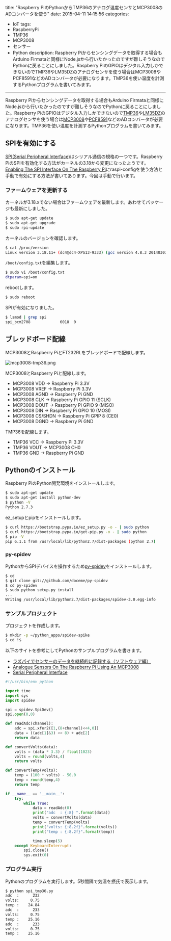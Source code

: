 title: "Raspberry PiのPythonからTMP36のアナログ温度センサとMCP3008のADコンバータを使う"
date: 2015-04-11 14:15:56
categories:
 - IoT
tags:
 - RaspberryPi
 - TMP36
 - MCP3008
 - センサー
 - Python
description: Raspberry Piからセンシングデータを取得する場合もArduino Firmataと同様にNode.jsから行いたかったのですが難しそうなのでPythonに戻ることにしました。Raspberry PiのGPIOはデジタル入力しかできないのでTMP36やLM35DZのアナログセンサを使う場合はMCP3008やPCF8591などのADコンバータが必要になります。TMP36を使い温度を計測するPythonプログラムを書いてみます。
---

Raspberry Piからセンシングデータを取得する場合もArduino Firmataと同様にNode.jsから行いたかったのですが難しそうなのでPythonに戻ることにしました。Raspberry PiのGPIOはデジタル入力しかできないので[TMP36](http://eleshop.jp/shop/g/gBB2122/)や[LM35DZ](http://eleshop.jp/shop/g/g731131/)のアナログセンサを使う場合は[MCP3008](https://www.switch-science.com/catalog/1514/)や[PCF8591](http://www.aitendo.com/product/10190)などのADコンバータが必要になります。TMP36を使い温度を計測するPythonプログラムを書いてみます。

<!-- more -->

## SPIを有効にする

[SPI(Serial Peripheral Interface)](http://ja.wikipedia.org/wiki/%E3%82%B7%E3%83%AA%E3%82%A2%E3%83%AB%E3%83%BB%E3%83%9A%E3%83%AA%E3%83%95%E3%82%A7%E3%83%A9%E3%83%AB%E3%83%BB%E3%82%A4%E3%83%B3%E3%82%BF%E3%83%95%E3%82%A7%E3%83%BC%E3%82%B9)はシリアル通信の規格の一つです。Raspberry PiのSPIを有効化する方法がカーネルの3.18から変更になったようです。[Enabling The SPI Interface On The Raspberry Pi](http://www.raspberrypi-spy.co.uk/2014/08/enabling-the-spi-interface-on-the-raspberry-pi/)にraspi-configを使う方法と手動で有効にする方法が書いてあります。今回は手動で行います。

### ファームウェアを更新する

カーネルが3.18.xでない場合はファームウェアを最新します。あわせてパッケージも最新にしました。

``` bash
$ sudo apt-get update
$ sudo apt-get upgrade
$ sudo rpi-update
```

カーネルのバージョンを確認します。

``` bash
$ cat /proc/version
Linux version 3.18.11+ (dc4@dc4-XPS13-9333) (gcc version 4.8.3 20140303 (prerelease) (crosstool-NG linaro-1.13.1+bzr2650 - Linaro GCC 2014.03) ) #777 PREEMPT Sat Apr 11 17:24:23 BST 2015
```

`/boot/config.txt`を編集します。

``` bash
$ sudo vi /boot/config.txt
dtparam=spi=on
```

rebootします。

``` bash
$ sudo reboot
```

SPIが有効になりました。

``` bash
$ lsmod | grep spi
spi_bcm2708             6018  0
```

## ブレッドボード配線

MCP3008とRaspberry PiとFT232RLをブレッドボードで配線します。

![mcp3008-tmp36.png](/2015/04/11/raspberrypi-spi-mcp3008-tmp36/mcp3008-tmp36.png)

MCP3008とRaspberry Piと配線します。

* MCP3008 VDD     -> Raspberry Pi 3.3V
* MCP3008 VREF    -> Raspberry Pi 3.3V
* MCP3008 AGND    -> Raspberry Pi GND
* MCP3008 CLK     -> Raspberry Pi GPIO 11 (SCLK)
* MCP3008 DOUT    -> Raspberry Pi GPIO 9 (MISO)
* MCP3008 DIN     -> Raspberry Pi GPIO 10 (MOSI)
* MCP3008 CS/SHDN -> Raspberry Pi GPIP 8 (CE0)
* MCP3008 DGND    -> Raspberry Pi GND

TMP36を配線します。

* TMP36 VCC     -> Raspberry Pi 3.3V
* TMP36 VOUT    -> MCP3008 CH0
* TMP36 GND     -> Raspberry Pi GND

## Pythonのインストール

Raspberry PiのPython開発環境をインストールします。

``` bash
$ sudo apt-get update
$ sudo apt-get install python-dev
$ python -V
Python 2.7.3
```

ez_setupとpipをインストールします。

``` bash
$ curl https://bootstrap.pypa.io/ez_setup.py -o - | sudo python
$ curl https://bootstrap.pypa.io/get-pip.py -o - | sudo python
$ pip -V
pip 6.1.1 from /usr/local/lib/python2.7/dist-packages (python 2.7)
```


### py-spidev

PythonからSPIデバイスを操作するため[py-spidev](https://github.com/doceme/py-spidev)をインストールします。

``` bash
$ cd
$ git clone git://github.com/doceme/py-spidev 
$ cd py-spidev
$ sudo python setup.py install
...
Writing /usr/local/lib/python2.7/dist-packages/spidev-3.0.egg-info
```

### サンプルプロジェクト

プロジェクトを作成します。

``` bash
$ mkdir -p ~/python_apps/spidev-spike
$ cd !$
```

以下のサイトを参考にしてPythonのサンプルプログラムを書きます。

* [ラズパイでセンサーのデータを継続的に記録する（ソフトウェア編）](http://windvoice.hatenablog.jp/entry/2015/03/04/165820)
* [Analogue Sensors On The Raspberry Pi Using An MCP3008](http://www.raspberrypi-spy.co.uk/2013/10/analogue-sensors-on-the-raspberry-pi-using-an-mcp3008/)
* [Serial Peripheral Interface](http://raspberrypi-aa.github.io/session3/spi.html)

```python ~/python_apps/spidev-spike/spi_tmp36.py
#!/usr/bin/env python

import time
import sys
import spidev

spi = spidev.SpiDev()
spi.open(0,0)

def readAdc(channel):
    adc = spi.xfer2([1,(8+channel)<<4,0])
    data = ((adc[1]&3) << 8) + adc[2]
    return data

def convertVolts(data):
    volts = (data * 3.3) / float(1023)
    volts = round(volts,4)
    return volts

def convertTemp(volts):
    temp = (100 * volts) - 50.0
    temp = round(temp,4)
    return temp

if __name__ == '__main__':
    try:
        while True:
            data = readAdc(0)
            print("adc  : {:8} ".format(data))
            volts = convertVolts(data)
            temp = convertTemp(volts)
            print("volts: {:8.2f}".format(volts))
            print("temp : {:8.2f}".format(temp))

            time.sleep(5)
    except KeyboardInterrupt:
        spi.close()
        sys.exit(0)
```

### プログラム実行

Pythonのプログラムを実行します。5秒間隔で気温を摂氏で表示します。

``` bash
$ python spi_tmp36.py
adc  :      232
volts:     0.75
temp :    24.84
adc  :      233
volts:     0.75
temp :    25.16
adc  :      233
volts:     0.75
temp :    25.16
```


